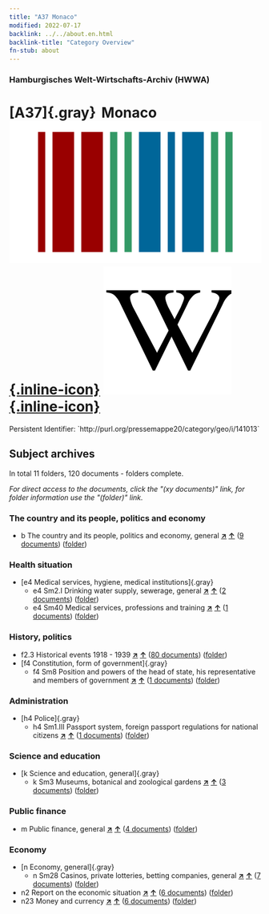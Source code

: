 ```yaml
---
title: "A37 Monaco"
modified: 2022-07-17
backlink: ../../about.en.html
backlink-title: "Category Overview"
fn-stub: about
---
```


### Hamburgisches Welt-Wirtschafts-Archiv (HWWA)

# [A37]{.gray}&#8201; Monaco &#160; [![Wikidata](/images/Wikidata-logo.svg "Wikidata"){.inline-icon}](http://www.wikidata.org/entity/Q235) [![Wikipedia](/images/Wikipedia-W.svg "Wikipedia"){.inline-icon}](https://en.wikipedia.org/wiki/Monaco)

<div class="hint">Persistent Identifier: `http://purl.org/pressemappe20/category/geo/i/141013`</div>







## Subject archives







In total 11 folders, 120 documents - folders complete.

_For direct access to the documents, click the "(xy documents)" link, for folder information use the "(folder)" link._



### The country and its people, politics and economy

- b The country and its people, politics and economy, general [**&nearr;**](../../../subject/i/144196/about.en.html "The country and its people, politics and economy, general (all over the world)") [**&uarr;**](../../../subject/about.en.html#b "Subject category system") (<a href="https://pm20.zbw.eu/iiifview/folder/sh/141013,144196" title="about: Monaco : The country and its people, politics and economy, general" target="_blank">9 documents</a>) ([folder](../../../../folder/sh/1410xx/141013/1441xx/144196/about.en.html))

### Health situation

- [e4 Medical services, hygiene, medical institutions]{.gray}
  - e4 Sm2.I Drinking water supply, sewerage, general [**&nearr;**](../../../subject/i/144268/about.en.html "Drinking water supply, sewerage, general (all over the world)") [**&uarr;**](../../../subject/about.en.html#e4_Sm2.I "Subject category system") (<a href="https://pm20.zbw.eu/iiifview/folder/sh/141013,144268" title="about: Monaco : Drinking water supply, sewerage, general" target="_blank">2 documents</a>) ([folder](../../../../folder/sh/1410xx/141013/1442xx/144268/about.en.html))
  - e4 Sm40 Medical services, professions and training [**&nearr;**](../../../subject/i/153591/about.en.html "Medical services, professions and training (all over the world)") [**&uarr;**](../../../subject/about.en.html#e4_Sm40 "Subject category system") (<a href="https://pm20.zbw.eu/iiifview/folder/sh/141013,153591" title="about: Monaco : Medical services, professions and training" target="_blank">1 documents</a>) ([folder](../../../../folder/sh/1410xx/141013/1535xx/153591/about.en.html))

### History, politics

- f2.3 Historical events 1918 - 1939 [**&nearr;**](../../../subject/i/181391/about.en.html "Historical events 1918 - 1939 (all over the world)") [**&uarr;**](../../../subject/about.en.html#f2.3 "Subject category system") (<a href="https://pm20.zbw.eu/iiifview/folder/sh/141013,181391" title="about: Monaco : Historical events 1918 - 1939" target="_blank">80 documents</a>) ([folder](../../../../folder/sh/1410xx/141013/1813xx/181391/about.en.html))
- [f4 Constitution, form of government]{.gray}
  - f4 Sm8 Position and powers of the head of state, his representative and members of government [**&nearr;**](../../../subject/i/144365/about.en.html "Position and powers of the head of state, his representative and members of government (all over the world)") [**&uarr;**](../../../subject/about.en.html#f4_Sm8 "Subject category system") (<a href="https://pm20.zbw.eu/iiifview/folder/sh/141013,144365" title="about: Monaco : Position and powers of the head of state, his representative and members of government" target="_blank">1 documents</a>) ([folder](../../../../folder/sh/1410xx/141013/1443xx/144365/about.en.html))

### Administration

- [h4 Police]{.gray}
  - h4 Sm1.III Passport system, foreign passport regulations for national citizens [**&nearr;**](../../../subject/i/144669/about.en.html "Passport system, foreign passport regulations for national citizens (all over the world)") [**&uarr;**](../../../subject/about.en.html#h4_Sm1.III "Subject category system") (<a href="https://pm20.zbw.eu/iiifview/folder/sh/141013,144669" title="about: Monaco : Passport system, foreign passport regulations for national citizens" target="_blank">1 documents</a>) ([folder](../../../../folder/sh/1410xx/141013/1446xx/144669/about.en.html))

### Science and education

- [k Science and education, general]{.gray}
  - k Sm3 Museums, botanical and zoological gardens [**&nearr;**](../../../subject/i/144754/about.en.html "Museums, botanical and zoological gardens (all over the world)") [**&uarr;**](../../../subject/about.en.html#k_Sm3 "Subject category system") (<a href="https://pm20.zbw.eu/iiifview/folder/sh/141013,144754" title="about: Monaco : Museums, botanical and zoological gardens" target="_blank">3 documents</a>) ([folder](../../../../folder/sh/1410xx/141013/1447xx/144754/about.en.html))

### Public finance

- m Public finance, general [**&nearr;**](../../../subject/i/144809/about.en.html "Public finance, general (all over the world)") [**&uarr;**](../../../subject/about.en.html#m "Subject category system") (<a href="https://pm20.zbw.eu/iiifview/folder/sh/141013,144809" title="about: Monaco : Public finance, general" target="_blank">4 documents</a>) ([folder](../../../../folder/sh/1410xx/141013/1448xx/144809/about.en.html))

### Economy

- [n Economy, general]{.gray}
  - n Sm28 Casinos, private lotteries, betting companies, general [**&nearr;**](../../../subject/i/145824/about.en.html "Casinos, private lotteries, betting companies, general (all over the world)") [**&uarr;**](../../../subject/about.en.html#n_Sm28 "Subject category system") (<a href="https://pm20.zbw.eu/iiifview/folder/sh/141013,145824" title="about: Monaco : Casinos, private lotteries, betting companies, general" target="_blank">7 documents</a>) ([folder](../../../../folder/sh/1410xx/141013/1458xx/145824/about.en.html))
- n2 Report on the economic situation [**&nearr;**](../../../subject/i/144972/about.en.html "Report on the economic situation (all over the world)") [**&uarr;**](../../../subject/about.en.html#n2 "Subject category system") (<a href="https://pm20.zbw.eu/iiifview/folder/sh/141013,144972" title="about: Monaco : Report on the economic situation" target="_blank">6 documents</a>) ([folder](../../../../folder/sh/1410xx/141013/1449xx/144972/about.en.html))
- n23 Money and currency [**&nearr;**](../../../subject/i/145305/about.en.html "Money and currency (all over the world)") [**&uarr;**](../../../subject/about.en.html#n23 "Subject category system") (<a href="https://pm20.zbw.eu/iiifview/folder/sh/141013,145305" title="about: Monaco : Money and currency" target="_blank">6 documents</a>) ([folder](../../../../folder/sh/1410xx/141013/1453xx/145305/about.en.html))






